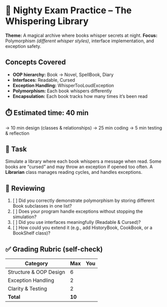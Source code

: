 # 🌙 Nighty Exam Practice – The Whispering Library

**Theme:** A magical archive where books whisper secrets at night.
**Focus:** Polymorphism _(different whisper styles)_, interface implementation, and exception safety.

## Concepts Covered
* **OOP hierarchy:** Book → Novel, SpellBook, Diary
* **Interfaces:** Readable, Cursed
* **Exception Handling:** WhisperTooLoudException
* **Polymorphism:** Each book whispers differently
* **Encapsulation:** Each book tracks how many times it’s been read

## ⏱️ Estimated time: 40 min
→ 10 min design (classes & relationships)
→ 25 min coding
→ 5 min testing & reflection

## 🧩 Task
Simulate a library where each book whispers a message when read.
Some books are “cursed” and may throw an exception if opened too often.
A **Librarian** class manages reading cycles, and handles exceptions.

## 🧠 Reviewing
1. [ ] Did you correctly demonstrate polymorphism by storing different Book subclasses in one list?
2. [ ] Does your program handle exceptions without stopping the simulation?
3. [ ] Did you use interfaces meaningfully (Readable & Cursed)?
4. [ ] How could you extend it (e.g., add HistoryBook, CookBook, or a BookShelf class)?

## ✅ Grading Rubric (self-check)
| Category               | Max    | You |
| ---------------------- |--------| --- |
| Structure & OOP Design | 6      |     |
| Exception Handling     | 2      |     |
| Clarity & Testing      | 2      |     |
| **Total**              | **10** |     |
